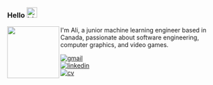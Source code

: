 ### Hello <img src="https://user-images.githubusercontent.com/1303154/88677602-1635ba80-d120-11ea-84d8-d263ba5fc3c0.gif" width="24px" alt="hi">

<img align="left" src="https://user-images.githubusercontent.com/27806800/116391866-ee9d8b00-a834-11eb-9d6f-af12b3c37d20.png" height="120px">

I'm Ali, a junior machine learning engineer based in Canada, passionate about software engineering, computer graphics, and video games.

[![gmail](https://img.shields.io/static/v1?style=flat-square&logo=gmail&label=&message=goldani.ali&labelColor=313131&color=313131)](mailto:goldani.ali@gmail.com)   
[![linkedin](https://img.shields.io/badge/-@agoldani-313131?style=flat-square&labelColor=313131&logo=LinkedIn&color=313131)](https://www.linkedin.com/in/agoldani/)   
[![cv](https://img.shields.io/static/v1?style=flat-square&logo=docusign&label=&message=CV&labelColor=313131&color=313131)](https://raw.githubusercontent.com/Galiold/Galiold.github.io/master/cv.pdf) 

[//]: # (<details>)

[//]: # (<summary>Technical Details about Me</summary>)

[//]: # (<br />)

[//]: # ()
[//]: # (//![Top Langs]&#40;https://github-readme-stats.vercel.app/api/top-langs/?username=galiold&layout=compact&hide=css,html&#41;)

[//]: # ()
[//]: # (//![Galiold's github stats]&#40;https://github-readme-stats.vercel.app/api?username=galiold&count_private=true&show_icons=true&theme=onedark&#41;)

[//]: # ()
[//]: # (</details>)
